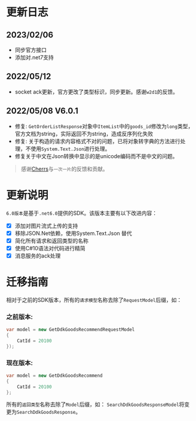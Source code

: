 # 更新日志
## 2023/02/06
- 同步官方接口
- 添加对.net7支持

## 2022/05/12
- socket ack更新，官方更改了类型标识，同步更新。感谢`w2d1`的反馈。

## 2022/05/08 V6.0.1
- 修复: `GetOrderListResponse`对象中`ItemList`中的`goods_id`修改为`long`类型，官方文档为string，实际返回不为string，造成反序列化失败
- 修复: 关于构造的请求内容格式不对的问题，已将对象转字典的方法进行处理，不使用`System.Text.Json`进行处理。
- 修复关于中文在Json转换中显示的是unicode编码而不是中文的问题。

> 感谢[Cherrs](https://github.com/Cherrs)与`一次一片`的反馈和贡献。

# 更新说明
`6.0版本`是基于`.net6.0`提供的SDK。该版本主要有以下改进内容：

- [x] 添加对图片流式上传的支持
- [x] 移除JSON.Net依赖，使用System.Text.Json 替代
- [x] 简化所有请求和返回类型的名称
- [x] 使用C#10语法对代码进行精简
- [x] 消息服务的ack处理

# 迁移指南
相对于之前的SDK版本，所有的`请求模型`名称去除了`RequestModel`后缀，如：
### 之前版本:
```csharp
var model = new GetDdkGoodsRecommendRequestModel
{
    CatId = 20100
});
```

### 现在版本:
```csharp
var model = new GetDdkGoodsRecommend
{
    CatId = 20100
};
```

所有的`返回类型`名称去除了`Model`后缀，如：
`SearchDdkGoodsResponseModel`将变更为`SearchDdkGoodsResponse`。
